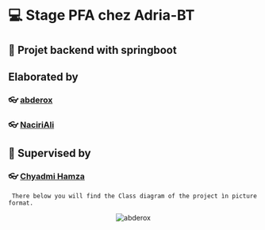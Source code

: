 ﻿# :computer: Stage PFA chez Adria-BT
## :pushpin: Projet backend with springboot

## Elaborated by

### :eyeglasses: [abderox](https://github.com/abderox/)
### :eyeglasses: [NaciriAli](https://github.com/NaciriAli/)

## :eyes: Supervised by

### :eyeglasses: [Chyadmi Hamza]()

```  There below you will find the Class diagram of the project ìn picture format. ```
<p align="center"> <img src="https://github.com/NaciriAli/Projet-PFA-Backend/blob/main/ProjetBackend.png" alt="abderox" /> </p>


